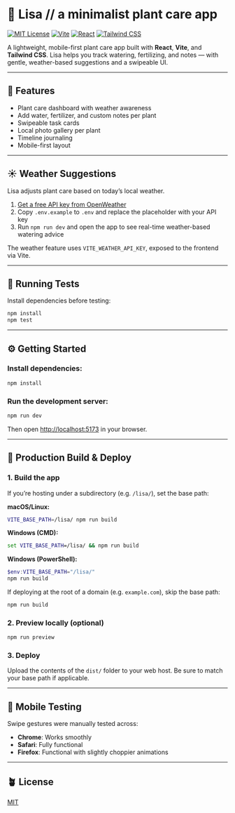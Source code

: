 # 🌿 Lisa // a minimalist plant care app

[![MIT License](https://img.shields.io/badge/license-MIT-green.svg)](LICENSE)
[![Vite](https://img.shields.io/badge/built%20with-vite-646CFF.svg?logo=vite&logoColor=white)](https://vitejs.dev)
[![React](https://img.shields.io/badge/react-18+-61DAFB?logo=react)](https://reactjs.org/)
[![Tailwind CSS](https://img.shields.io/badge/tailwindcss-3.x-38B2AC?logo=tailwindcss&logoColor=white)](https://tailwindcss.com)

A lightweight, mobile-first plant care app built with **React**, **Vite**, and **Tailwind CSS**. Lisa helps you track watering, fertilizing, and notes — with gentle, weather-based suggestions and a swipeable UI.

---

## 🌱 Features

- Plant care dashboard with weather awareness
- Add water, fertilizer, and custom notes per plant
- Swipeable task cards
- Local photo gallery per plant
- Timeline journaling
- Mobile-first layout

---

## ☀️ Weather Suggestions

Lisa adjusts plant care based on today’s local weather.

1. [Get a free API key from OpenWeather](https://openweathermap.org/api)
2. Copy `.env.example` to `.env` and replace the placeholder with your API key
3. Run `npm run dev` and open the app to see real-time weather-based watering advice

The weather feature uses `VITE_WEATHER_API_KEY`, exposed to the frontend via Vite.

---

## 🧪 Running Tests

Install dependencies before testing:

```bash
npm install
npm test
```

---

## ⚙️ Getting Started

### Install dependencies:
```bash
npm install
```

### Run the development server:
```bash
npm run dev
```

Then open [http://localhost:5173](http://localhost:5173) in your browser.

---

## 🚀 Production Build & Deploy

### 1. Build the app

If you’re hosting under a subdirectory (e.g. `/lisa/`), set the base path:

**macOS/Linux:**
```bash
VITE_BASE_PATH=/lisa/ npm run build
```

**Windows (CMD):**
```cmd
set VITE_BASE_PATH=/lisa/ && npm run build
```

**Windows (PowerShell):**
```powershell
$env:VITE_BASE_PATH="/lisa/"
npm run build
```

If deploying at the root of a domain (e.g. `example.com`), skip the base path:
```bash
npm run build
```

### 2. Preview locally (optional)
```bash
npm run preview
```

### 3. Deploy
Upload the contents of the `dist/` folder to your web host. Be sure to match your base path if applicable.

---

## 📱 Mobile Testing

Swipe gestures were manually tested across:

- **Chrome**: Works smoothly
- **Safari**: Fully functional
- **Firefox**: Functional with slightly choppier animations

---

## 🪴 License

[MIT](LICENSE)
